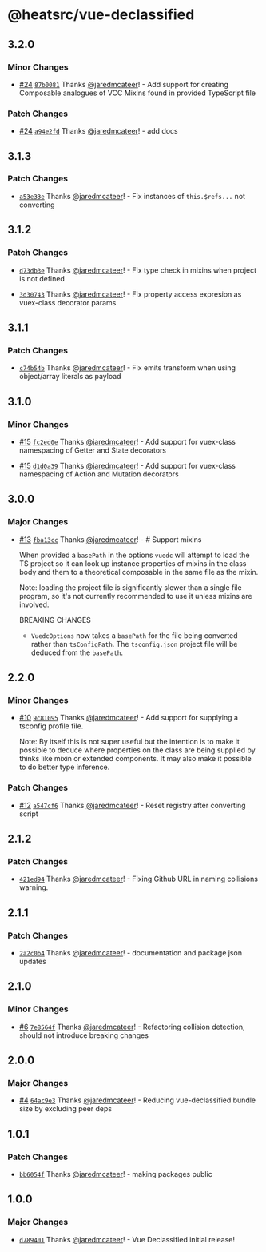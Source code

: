 # @heatsrc/vue-declassified

## 3.2.0

### Minor Changes

- [#24](https://github.com/heatsrc/vue-declassified/pull/24) [`87b0081`](https://github.com/heatsrc/vue-declassified/commit/87b0081c9e1c57bf8d868dcabc973b6b88d50e79) Thanks [@jaredmcateer](https://github.com/jaredmcateer)! - Add support for creating Composable analogues of VCC Mixins found in provided TypeScript file

### Patch Changes

- [#24](https://github.com/heatsrc/vue-declassified/pull/24) [`a94e2fd`](https://github.com/heatsrc/vue-declassified/commit/a94e2fd5bd21141e1b85177e2f5f915458a2563d) Thanks [@jaredmcateer](https://github.com/jaredmcateer)! - add docs

## 3.1.3

### Patch Changes

- [`a53e33e`](https://github.com/heatsrc/vue-declassified/commit/a53e33eb241a5966e7b27199bb2b81b286b7367b) Thanks [@jaredmcateer](https://github.com/jaredmcateer)! - Fix instances of `this.$refs...` not converting

## 3.1.2

### Patch Changes

- [`d73db3e`](https://github.com/heatsrc/vue-declassified/commit/d73db3efa5d3a1d428ba8c5f57fdf7f7624923f6) Thanks [@jaredmcateer](https://github.com/jaredmcateer)! - Fix type check in mixins when project is not defined

- [`3d30743`](https://github.com/heatsrc/vue-declassified/commit/3d30743dc0199909f09215578832e0220c079b88) Thanks [@jaredmcateer](https://github.com/jaredmcateer)! - Fix property access expresion as vuex-class decorator params

## 3.1.1

### Patch Changes

- [`c74b54b`](https://github.com/heatsrc/vue-declassified/commit/c74b54be7a6d1c76b93dcf7f50fe0ac34e937cd4) Thanks [@jaredmcateer](https://github.com/jaredmcateer)! - Fix emits transform when using object/array literals as payload

## 3.1.0

### Minor Changes

- [#15](https://github.com/heatsrc/vue-declassified/pull/15) [`fc2ed0e`](https://github.com/heatsrc/vue-declassified/commit/fc2ed0e218b3526e9c0a956a90e24427d2d2ce30) Thanks [@jaredmcateer](https://github.com/jaredmcateer)! - Add support for vuex-class namespacing of Getter and State decorators

- [#15](https://github.com/heatsrc/vue-declassified/pull/15) [`d1d0a39`](https://github.com/heatsrc/vue-declassified/commit/d1d0a399486b73510d9b1aebecf5c08e6802c9a3) Thanks [@jaredmcateer](https://github.com/jaredmcateer)! - Add support for vuex-class namespacing of Action and Mutation decorators

## 3.0.0

### Major Changes

- [#13](https://github.com/heatsrc/vue-declassified/pull/13) [`fba13cc`](https://github.com/heatsrc/vue-declassified/commit/fba13cc61c600ecfd3bf3892b2d7343edca7e75b) Thanks [@jaredmcateer](https://github.com/jaredmcateer)! - # Support mixins

  When provided a `basePath` in the options `vuedc` will attempt to load the TS project so it can look up instance properties of mixins in the class body and them to a theoretical composable in the same file as the mixin.

  Note: loading the project file is significantly slower than a single file program, so it's not currently recommended to use it unless mixins are involved.

  BREAKING CHANGES

  - `VuedcOptions` now takes a `basePath` for the file being converted rather than `tsConfigPath`. The `tsconfig.json` project file will be deduced from the `basePath`.

## 2.2.0

### Minor Changes

- [#10](https://github.com/heatsrc/vue-declassified/pull/10) [`9c81095`](https://github.com/heatsrc/vue-declassified/commit/9c8109554f5daa02c6de2180da7500b66cc230ab) Thanks [@jaredmcateer](https://github.com/jaredmcateer)! - Add support for supplying a tsconfig profile file.

  Note: By itself this is not super useful but the intention is to make it possible to deduce where properties on the class are being supplied by thinks like mixin or extended components. It may also make it possible to do better type inference.

### Patch Changes

- [#12](https://github.com/heatsrc/vue-declassified/pull/12) [`a547cf6`](https://github.com/heatsrc/vue-declassified/commit/a547cf6cfafc4505c259729463b3e322e3cd804e) Thanks [@jaredmcateer](https://github.com/jaredmcateer)! - Reset registry after converting script

## 2.1.2

### Patch Changes

- [`421ed94`](https://github.com/heatsrc/vue-declassified/commit/421ed94faf055b5c446b38a471f522bc8bfcbf41) Thanks [@jaredmcateer](https://github.com/jaredmcateer)! - Fixing Github URL in naming collisions warning.

## 2.1.1

### Patch Changes

- [`2a2c0b4`](https://github.com/heatsrc/vue-declassified/commit/2a2c0b43da9ff625d931ca6caa45424bd82113c1) Thanks [@jaredmcateer](https://github.com/jaredmcateer)! - documentation and package json updates

## 2.1.0

### Minor Changes

- [#6](https://github.com/heatsrc/vue-declassified/pull/6) [`7e8564f`](https://github.com/heatsrc/vue-declassified/commit/7e8564fb6c9aa776c6e933b1404b31107dfeb5b4) Thanks [@jaredmcateer](https://github.com/jaredmcateer)! - Refactoring collision detection, should not introduce breaking changes

## 2.0.0

### Major Changes

- [#4](https://github.com/heatsrc/vue-declassified/pull/4) [`64ac9e3`](https://github.com/heatsrc/vue-declassified/commit/64ac9e3a57e8575d8e0eb0e9a63a91a166235961) Thanks [@jaredmcateer](https://github.com/jaredmcateer)! - Reducing vue-declassified bundle size by excluding peer deps

## 1.0.1

### Patch Changes

- [`bb6054f`](https://github.com/heatsrc/vue-declassified/commit/bb6054f7af0a21b2306b399982e38e2466bb9145) Thanks [@jaredmcateer](https://github.com/jaredmcateer)! - making packages public

## 1.0.0

### Major Changes

- [`d789401`](https://github.com/heatsrc/vue-declassified/commit/d7894011395bb0f5d6c4bc7da243fe07a40fa055) Thanks [@jaredmcateer](https://github.com/jaredmcateer)! - Vue Declassified initial release!
